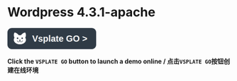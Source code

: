 # Wordpress 4.3.1-apache

<a href="https://www.vsplate.com/?docker-compose=https://github.com/vsplate/dcenvs/wordpress/4.3.1-apache"><img alt="VSPLATE GO" src="https://raw.githubusercontent.com/vsplate/images/master/vsgo_btn.png" width="200px"></a>

**Click the `VSPLATE GO` button to launch a demo online / 点击`VSPLATE GO`按钮创建在线环境**